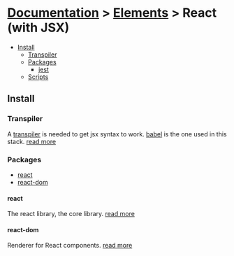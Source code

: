 # [Documentation](../README.md) > [Elements](README.md) > React (with JSX)

+ [Install](#install)
    + [Transpiler](#transpiler)
    + [Packages](#packages)
        + [jest](#jest)
    + [Scripts](#scripts)

## Install

### Transpiler

A [transpiler](../topics/transpile.md) is needed to get jsx syntax to work. [babel](babel.md) is the one used in this stack. [read more](../topics/transpile.md)

### Packages

  + [react](#react)
  + [react-dom](#react-dom)

#### react

The react library, the core library. [read more](https://facebook.github.io/react/)

#### react-dom

Renderer for React components. [read more](https://facebook.github.io/react/docs/react-dom.html)